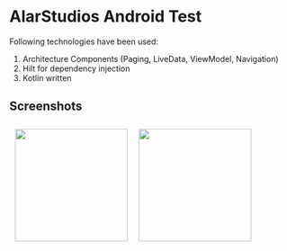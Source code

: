 # AlarStudios Android Test

Following technologies have been used:
1. Architecture Components (Paging, LiveData, ViewModel, Navigation)
2. Hilt for dependency injection
3. Kotlin written

## Screenshots

[<img src="/screenshot/list.png" align="left" width="200" hspace="10" vspace="10">](/readme/list.png)
[<img src="/screenshot/map.png" align="center" width="200" hspace="10" vspace="10">](/readme/map.png)
